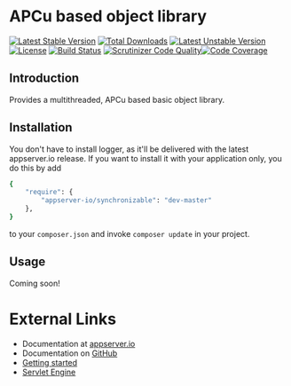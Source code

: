 # APCu based object library

[![Latest Stable Version](https://poser.pugx.org/appserver-io/synchronizable/v/stable.png)](https://packagist.org/packages/appserver-io/synchronizable) [![Total Downloads](https://poser.pugx.org/appserver-io/synchronizable/downloads.png)](https://packagist.org/packages/appserver-io/synchronizable) [![Latest Unstable Version](https://poser.pugx.org/appserver-io/synchronizable/v/unstable.png)](https://packagist.org/packages/appserver-io/synchronizable) [![License](https://poser.pugx.org/appserver-io/synchronizable/license.png)](https://packagist.org/packages/appserver-io/synchronizable) [![Build Status](https://travis-ci.org/appserver-io/synchronizable.png)](https://travis-ci.org/appserver-io/synchronizable)
[![Scrutinizer Code Quality](https://scrutinizer-ci.com/g/appserver-io/synchronizable/badges/quality-score.png?b=master)](https://scrutinizer-ci.com/g/appserver-io/synchronizable/?branch=master)[![Code Coverage](https://scrutinizer-ci.com/g/appserver-io/synchronizable/badges/coverage.png?b=master)](https://scrutinizer-ci.com/g/appserver-io/synchronizable/?branch=master)

## Introduction

Provides a multithreaded, APCu based basic object library.

## Installation

You don't have to install logger, as it'll be delivered with the latest appserver.io release. If you want to install it with
your application only, you do this by add

```sh
{
    "require": {
        "appserver-io/synchronizable": "dev-master"
    },
}
```

to your ```composer.json``` and invoke ```composer update``` in your project.

## Usage

Coming soon!

# External Links

* Documentation at [appserver.io](http://docs.appserver.io)
* Documentation on [GitHub](https://github.com/techdivision/TechDivision_AppserverDocumentation)
* [Getting started](https://github.com/techdivision/TechDivision_AppserverDocumentation/tree/master/docs/getting-started)
* [Servlet Engine](https://github.com/techdivision/TechDivision_AppserverDocumentation/blob/master/docs/components/engines/servletengine.md)